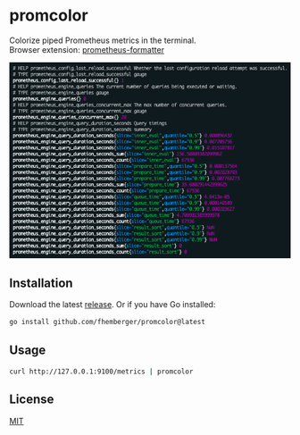 # promcolor

Colorize piped Prometheus metrics in the terminal.  
Browser extension: [prometheus-formatter](https://github.com/fhemberger/prometheus-formatter)

![Screenshot](.github/screenshot.png)

## Installation

Download the latest [release](https://github.com/fhemberger/promcolor/releases). Or if you have Go installed:

```sh
go install github.com/fhemberger/promcolor@latest
```

## Usage

```sh
curl http://127.0.0.1:9100/metrics | promcolor
```


## License

[MIT](LICENSE)
